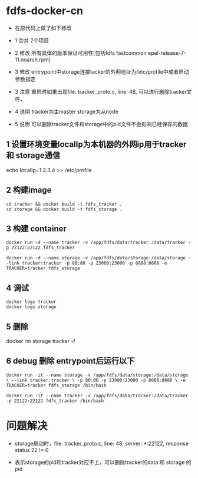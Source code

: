 # fdfs-docker-cn

* 在原代码上做了如下修改

- 1 合并 2个项目

- 2 修改 所有具体的版本保证可用性[包括fdfs fastcommon epel-release-7-11.noarch.rpm]

- 3 修改 entrypoint中storage连接tacker的外网地址为/etc/profile中或者启动参数指定

- 3 注意 重启时如果出现file: tracker_proto.c, line: 48, 可以进行删除tracker文件，

- 4 说明 tracker为主master storage为从node

- 5 说明 可以删除tracker文件和storage中的pid文件不会影响已经保存的数据



## 1 设置环境变量localIp为本机器的外网ip用于tracker 和 storage通信
echo localIp=1.2.3.4  >> /etc/profile

## 2 构建image 
```
cd tracker && docker build -t fdfs_tracker .
cd storage && docker build -t fdfs_storage .
```

## 3 构建 container 
`
docker run -d --name tracker -v /app/fdfs/data/tracker:/data/tracker -p 22122:22122 fdfs_tracker
`

`
docker run -d --name storage -v /app/fdfs/data/storage:/data/storage --link tracker:tracker -p 80:80 -p 23000:23000 -p 8888:8888 -e TRACKER=tracker fdfs_storage
`


## 4 调试 
```
docker logs tracker
docker logs storage 
```

## 5 删除 
docker rm storage  tracker -f


## 6 debug 删除 entrypoint后运行以下
`docker run -it --name storage -v /app/fdfs/data/storage:/data/storage \
  --link tracker:tracker \
  -p 80:80 -p 23000:23000 -p 8888:8888 \
  -e TRACKER=tracker fdfs_storage /bin/bash`
  
`docker run -it --name tracker -v /app/fdfs/data/tracker:/data/tracker -p 22122:22122 fdfs_tracker /bin/bash`






# 问题解决

* storage启动时，file: tracker_proto.c, line: 48, server: *:22122, response status 22 != 0

- 表示storage的pid和tracker对应不上，可以删除tracker的data 和 storage 的pid


